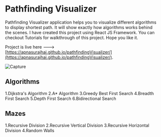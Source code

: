 # Pathfinding Visualizer

Pathfinding Visualizer application helps you to visualize different algorithms to display shortest path. It will show exactly how algorithms works behind the scenes.
I have created this project using React JS Framework. You can checkout Tutorials for walkthrough of this project. Hope you like it.

Project is live here --->  [https://apnasurajhai.github.io/pathfindingVisualizer/](https://apnasurajhai.github.io/pathfindingVisualizer/).


![Capture](https://user-images.githubusercontent.com/53009599/141803342-3b3387a4-1038-42ce-93ee-341e5ba7776f.JPG)

## Algorithms

1.Dijkstra's Algorithm
2.A* Algorithm
3.Greedy Best First Search
4.Breadth First Search
5.Depth First Search
6.Bidirectional Search

## Mazes

1.Recursive Division
2.Recursive Vertical Division
3.Recursive Horizontal Division
4.Random Walls


